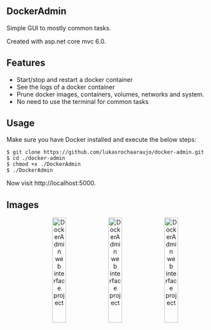 ## DockerAdmin

Simple GUI to mostly common tasks. 
 
Created with asp.net core mvc 6.0.

## Features
 
 - Start/stop and restart a docker container
 - See the logs of a docker container
 - Prune docker images, containers, volumes, networks and system.
 - No need to use the terminal for common tasks

## Usage

Make sure you have Docker installed and execute the below steps:

```
$ git clone https://github.com/lukasrochaaraujo/docker-admin.git
$ cd ./docker-admin
$ chmod +x ./DockerAdmin
$ ./DockerAdmin
```

Now visit http://localhost:5000.

## Images

<p align="center">
  <img src="https://i.imgur.com/QqtxCqp.jpg" 
       alt="DockerAdmin web interface project" 
       title="DockerAdmin web interface project"
       width="25%">
  <img src="https://i.imgur.com/XxgH8Nk.jpg" 
       alt="DockerAdmin web interface project" 
       title="DockerAdmin web interface project"
       width="25%">
  <img src="https://i.imgur.com/CNcuHLh.jpg" 
       alt="DockerAdmin web interface project" 
       title="DockerAdmin web interface project"
       width="25%">
</p>